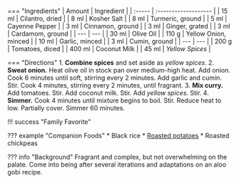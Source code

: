 === "Ingredients"
    | Amount | Ingredient           |
    | :----- | :------------------- |
    | 15 ml  | Cilantro, dried      |
    | 8 ml   | Kosher Salt          |
    | 8 ml   | Turmeric, ground     |
    | 5 ml   | Cayenne Pepper       |
    | 3 ml   | Cinnamon, ground     |
    | 3 ml   | Ginger, grated       |
    | 3 ml   | Cardamom, ground     |
    | ---    | ---                  |
    | 30 ml  | Olive Oil            |
    | 110 g  | Yellow Onion, minced |
    | 10 ml  | Garlic, minced       |
    | 3 ml   | Cumin, ground        |
    | ---    | ---                  |
    | 200 g  | Tomatoes, diced      |
    | 400 ml | Coconut Milk         |
    | 45 ml  | *Yellow Spices*      |

=== "Directions"
    1. **Combine spices** and set aside as *yellow spices*.
    2. **Sweat onion.** Heat olive oil in stock pan over medium-high heat. Add onion. Cook 6 minutes until soft, stirring every 2 minutes. Add garlic and cumin. Stir. Cook 4 minutes, stirring every 2 minutes, until fragrant.
    3. **Mix curry.** Add tomatoes. Stir. Add coconut milk. Stir. Add *yellow spices*. Stir.
    4. **Simmer.** Cook 4 minutes until mixture begins to boil. Stir. Reduce heat to low. Partially cover. Simmer 60 minutes.

!!! success "Family Favorite"

??? example "Companion Foods"
    * Black rice
    * [Roasted potatoes](../sides/roasted-potatoes.md)
    * Roasted chickpeas

??? info "Background"
    Fragrant and complex, but not overwhelming on the palate. Come into being after several iterations and adaptations on an aloo gobi recipe.
